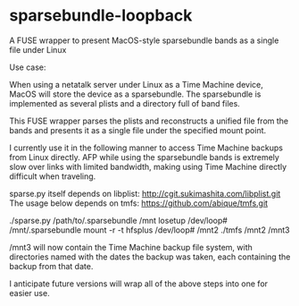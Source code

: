 sparsebundle-loopback
=====================

A FUSE wrapper to present MacOS-style sparsebundle bands as a single file under Linux

Use case:

When using a netatalk server under Linux as a Time Machine device, MacOS
will store the device as a sparsebundle. The sparsebundle is implemented as
several plists and a directory full of band files.

This FUSE wrapper parses the plists and reconstructs a unified file from
the bands and presents it as a single file under the specified mount point.

I currently use it in the following manner to access Time Machine backups
from Linux directly. AFP while using the sparsebundle bands is extremely
slow over links with limited bandwidth, making using Time Machine directly
difficult when traveling.

sparse.py itself depends on libplist: http://cgit.sukimashita.com/libplist.git
The usage below depends on tmfs: https://github.com/abique/tmfs.git

./sparse.py /path/to/<name>.sparsebundle /mnt
losetup /dev/loop# /mnt/<name>.sparsebundle
mount -r -t hfsplus /dev/loop# /mnt2
./tmfs /mnt2 /mnt3

/mnt3 will now contain the Time Machine backup file system, with directories
named with the dates the backup was taken, each containing the backup from
that date.

I anticipate future versions will wrap all of the above steps into one
for easier use.
